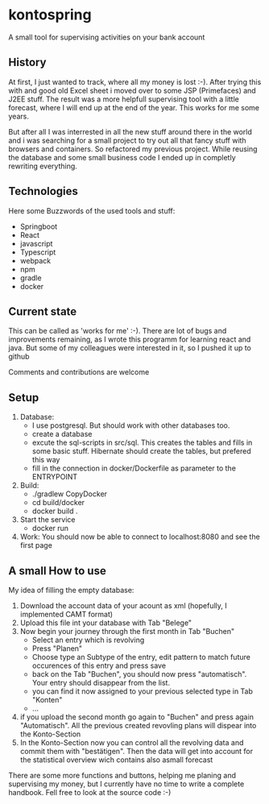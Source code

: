 # kontospring
A small tool for supervising activities on your bank account

## History

At first, I just wanted to track, where all my money is lost :-). After trying this with and good old Excel sheet i moved over to some JSP (Primefaces) and J2EE stuff. The result was a more helpfull supervising tool with a little forecast, where I will end up at the end of the year. This works for me some years.   

But after all I was interrested in all the new stuff around there in the world and i was searching for a small project to try out all that fancy stuff with browsers and containers. So refactored my previous project. While reusing the database and some small business code I ended up in completly rewriting everything. 

## Technologies

Here some Buzzwords of the used tools and stuff:

* Springboot 
* React
* javascript
* Typescript
* webpack
* npm
* gradle
* docker

## Current state
This can be called as 'works for me' :-). There are lot of bugs and improvements remaining, as I wrote this programm for learning react and java. But some of my colleagues were interested in it, so I pushed it up to github

Comments and contributions are welcome 

## Setup
1. Database: 
    * I use postgresql. But should work with other databases too. 
   	* create a database 
   	* excute the sql-scripts in src/sql. This creates the tables and fills in some basic stuff. Hibernate should create the tables, but prefered this way
    * fill in the connection in docker/Dockerfile as parameter to the ENTRYPOINT
2. Build:
    * ./gradlew CopyDocker
    * cd build/docker
    * docker build .
3. Start the service
    * docker run <image id>
4. Work: You should now be able to connect to localhost:8080 and see the first page

## A small How to use 

My idea of filling the empty database:
1. Download the account data of your acount as xml (hopefully, I implemented CAMT format)
2. Upload this file int your database with Tab "Belege"
3. Now begin your journey through the first month in Tab "Buchen"
    * Select an entry which is revolving
	* Press "Planen"
	* Choose type an Subtype of the entry, edit pattern to match future occurences of this entry and press save
	* back on the Tab "Buchen", you should now press "automatisch". Your entry should disappear from the list.
	* you can find it now assigned to your previous selected type in Tab "Konten"
	* ...
4. if you upload the second month go again to "Buchen" and press again "Automatisch". All the previous created revovling plans will dispear into the Konto-Section
5. In the Konto-Section now you can control all the revolving data and commit them with "bestätigen". Then the data will get into account for the statistical overview wich contains also asmall forecast

There are some more functions and buttons, helping me planing and supervising my money, but I currently have no time to write a complete handbook. Fell free to look at the source code :-)
